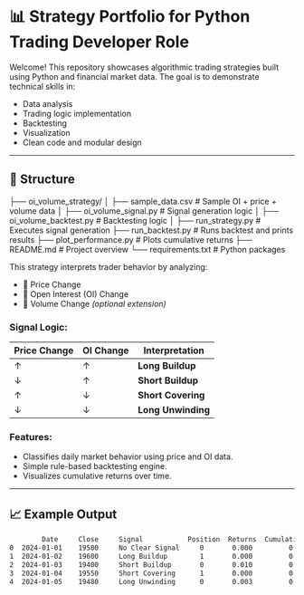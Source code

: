 # 📊 Strategy Portfolio for Python Trading Developer Role

Welcome! This repository showcases algorithmic trading strategies built using Python and financial market data. The goal is to demonstrate technical skills in:

- Data analysis
- Trading logic implementation
- Backtesting
- Visualization
- Clean code and modular design

---

## 📁 Structure

├── oi_volume_strategy/
│ ├── sample_data.csv # Sample OI + price + volume data
│ ├── oi_volume_signal.py # Signal generation logic
│ ├── oi_volume_backtest.py # Backtesting logic
│
├── run_strategy.py # Executes signal generation
├── run_backtest.py # Runs backtest and prints results
├── plot_performance.py # Plots cumulative returns
├── README.md # Project overview
└── requirements.txt # Python packages

This strategy interprets trader behavior by analyzing:

- 🔼 Price Change
- 🔼 Open Interest (OI) Change
- 🔼 Volume Change *(optional extension)*

### Signal Logic:

| Price Change | OI Change | Interpretation     |
|--------------|-----------|--------------------|
| ↑            | ↑         | **Long Buildup**   |
| ↓            | ↑         | **Short Buildup**  |
| ↑            | ↓         | **Short Covering** |
| ↓            | ↓         | **Long Unwinding** |

### Features:
- Classifies daily market behavior using price and OI data.
- Simple rule-based backtesting engine.
- Visualizes cumulative returns over time.

---

## 📈 Example Output

```bash
        Date     Close     Signal           Position  Returns  Cumulative_Returns
0  2024-01-01    19500     No Clear Signal     0       0.000         0.000
1  2024-01-02    19600     Long Buildup        1       0.000         0.000
2  2024-01-03    19400     Short Buildup       0       0.010         0.010
3  2024-01-04    19550     Short Covering      1       0.000         0.010
4  2024-01-05    19480     Long Unwinding      0       0.003         0.013
